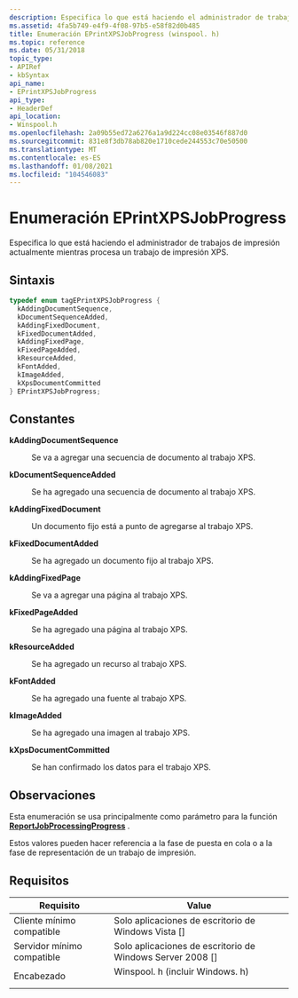 ```yaml
---
description: Especifica lo que está haciendo el administrador de trabajos de impresión actualmente mientras procesa un trabajo de impresión XPS.
ms.assetid: 4fa5b749-e4f9-4f08-97b5-e58f82d0b485
title: Enumeración EPrintXPSJobProgress (winspool. h)
ms.topic: reference
ms.date: 05/31/2018
topic_type:
- APIRef
- kbSyntax
api_name:
- EPrintXPSJobProgress
api_type:
- HeaderDef
api_location:
- Winspool.h
ms.openlocfilehash: 2a09b55ed72a6276a1a9d224cc08e03546f887d0
ms.sourcegitcommit: 831e8f3db78ab820e1710cede244553c70e50500
ms.translationtype: MT
ms.contentlocale: es-ES
ms.lasthandoff: 01/08/2021
ms.locfileid: "104546083"
---
```

# <a name="eprintxpsjobprogress-enumeration"></a>Enumeración EPrintXPSJobProgress

Especifica lo que está haciendo el administrador de trabajos de impresión actualmente mientras procesa un trabajo de impresión XPS.

## <a name="syntax"></a>Sintaxis


```C++
typedef enum tagEPrintXPSJobProgress { 
  kAddingDocumentSequence,
  kDocumentSequenceAdded,
  kAddingFixedDocument,
  kFixedDocumentAdded,
  kAddingFixedPage,
  kFixedPageAdded,
  kResourceAdded,
  kFontAdded,
  kImageAdded,
  kXpsDocumentCommitted
} EPrintXPSJobProgress;
```



## <a name="constants"></a>Constantes

<dl> <dt>

<span id="kAddingDocumentSequence"></span><span id="kaddingdocumentsequence"></span><span id="KADDINGDOCUMENTSEQUENCE"></span>**kAddingDocumentSequence**
</dt> <dd>

Se va a agregar una secuencia de documento al trabajo XPS.

</dd> <dt>

<span id="kDocumentSequenceAdded"></span><span id="kdocumentsequenceadded"></span><span id="KDOCUMENTSEQUENCEADDED"></span>**kDocumentSequenceAdded**
</dt> <dd>

Se ha agregado una secuencia de documento al trabajo XPS.

</dd> <dt>

<span id="kAddingFixedDocument"></span><span id="kaddingfixeddocument"></span><span id="KADDINGFIXEDDOCUMENT"></span>**kAddingFixedDocument**
</dt> <dd>

Un documento fijo está a punto de agregarse al trabajo XPS.

</dd> <dt>

<span id="kFixedDocumentAdded"></span><span id="kfixeddocumentadded"></span><span id="KFIXEDDOCUMENTADDED"></span>**kFixedDocumentAdded**
</dt> <dd>

Se ha agregado un documento fijo al trabajo XPS.

</dd> <dt>

<span id="kAddingFixedPage"></span><span id="kaddingfixedpage"></span><span id="KADDINGFIXEDPAGE"></span>**kAddingFixedPage**
</dt> <dd>

Se va a agregar una página al trabajo XPS.

</dd> <dt>

<span id="kFixedPageAdded"></span><span id="kfixedpageadded"></span><span id="KFIXEDPAGEADDED"></span>**kFixedPageAdded**
</dt> <dd>

Se ha agregado una página al trabajo XPS.

</dd> <dt>

<span id="kResourceAdded"></span><span id="kresourceadded"></span><span id="KRESOURCEADDED"></span>**kResourceAdded**
</dt> <dd>

Se ha agregado un recurso al trabajo XPS.

</dd> <dt>

<span id="kFontAdded"></span><span id="kfontadded"></span><span id="KFONTADDED"></span>**kFontAdded**
</dt> <dd>

Se ha agregado una fuente al trabajo XPS.

</dd> <dt>

<span id="kImageAdded"></span><span id="kimageadded"></span><span id="KIMAGEADDED"></span>**kImageAdded**
</dt> <dd>

Se ha agregado una imagen al trabajo XPS.

</dd> <dt>

<span id="kXpsDocumentCommitted"></span><span id="kxpsdocumentcommitted"></span><span id="KXPSDOCUMENTCOMMITTED"></span>**kXpsDocumentCommitted**
</dt> <dd>

Se han confirmado los datos para el trabajo XPS.

</dd> </dl>

## <a name="remarks"></a>Observaciones

Esta enumeración se usa principalmente como parámetro para la función [**ReportJobProcessingProgress**](reportjobprocessingprogress.md) .

Estos valores pueden hacer referencia a la fase de puesta en cola o a la fase de representación de un trabajo de impresión.

## <a name="requirements"></a>Requisitos



| Requisito | Value |
|-------------------------------------|-----------------------------------------------------------------------------------------------------------|
| Cliente mínimo compatible<br/> | Solo aplicaciones de escritorio de Windows Vista \[\]<br/>                                                            |
| Servidor mínimo compatible<br/> | Solo aplicaciones de escritorio de Windows Server 2008 \[\]<br/>                                                      |
| Encabezado<br/>                   | <dl> <dt>Winspool. h (incluir Windows. h)</dt> </dl> |



 

 




